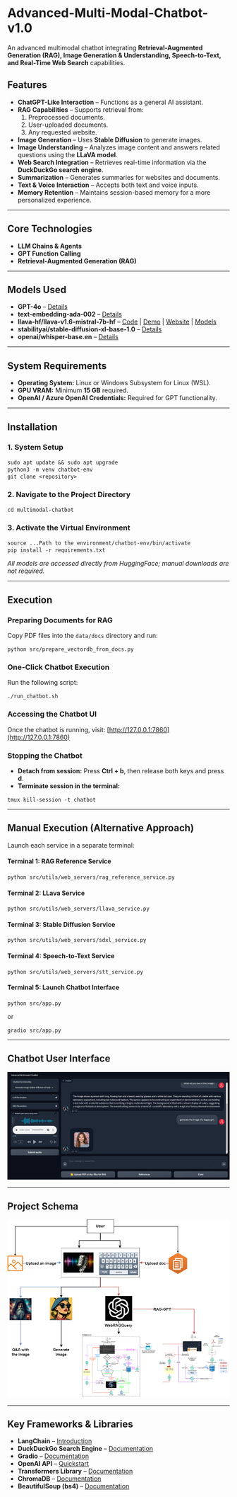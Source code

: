 # Advanced-Multi-Modal-Chatbot-v1.0

An advanced multimodal chatbot integrating **Retrieval-Augmented Generation (RAG), Image Generation & Understanding, Speech-to-Text, and Real-Time Web Search** capabilities.

## Features

- **ChatGPT-Like Interaction** – Functions as a general AI assistant.
- **RAG Capabilities** – Supports retrieval from:
  1. Preprocessed documents.
  2. User-uploaded documents.
  3. Any requested website.
- **Image Generation** – Uses **Stable Diffusion** to generate images.
- **Image Understanding** – Analyzes image content and answers related questions using the **LLaVA model**.
- **Web Search Integration** – Retrieves real-time information via the **DuckDuckGo search engine**.
- **Summarization** – Generates summaries for websites and documents.
- **Text & Voice Interaction** – Accepts both text and voice inputs.
- **Memory Retention** – Maintains session-based memory for a more personalized experience.

---

## Core Technologies
- **LLM Chains & Agents**
- **GPT Function Calling**
- **Retrieval-Augmented Generation (RAG)**

---

## Models Used
- **GPT-4o** – [Details](https://platform.openai.com/docs/models)
- **text-embedding-ada-002** – [Details](https://platform.openai.com/docs/models)
- **llava-hf/llava-v1.6-mistral-7b-hf** – [Code](https://github.com/haotian-liu/LLaVA) | [Demo](https://llava.hliu.cc/) | [Website](https://llava-vl.github.io/blog/2024-01-30-llava-next/) | [Models](https://github.com/haotian-liu/LLaVA/blob/main/docs/MODEL_ZOO.md#llava-v16)
- **stabilityai/stable-diffusion-xl-base-1.0** – [Details](https://huggingface.co/stabilityai/stable-diffusion-xl-base-1.0)
- **openai/whisper-base.en** – [Details](https://huggingface.co/openai/whisper-base.en)

---

## System Requirements
- **Operating System:** Linux or Windows Subsystem for Linux (WSL).
- **GPU VRAM:** Minimum **15 GB** required.
- **OpenAI / Azure OpenAI Credentials:** Required for GPT functionality.

---

## Installation

### **1. System Setup**
```
sudo apt update && sudo apt upgrade
python3 -m venv chatbot-env
git clone <repository>
```

### **2. Navigate to the Project Directory**
```
cd multimodal-chatbot
```

### **3. Activate the Virtual Environment**
```
source ...Path to the environment/chatbot-env/bin/activate
pip install -r requirements.txt
```

*All models are accessed directly from HuggingFace; manual downloads are not required.*

---

## Execution

### **Preparing Documents for RAG**
Copy PDF files into the `data/docs` directory and run:
```
python src/prepare_vectordb_from_docs.py
```

### **One-Click Chatbot Execution**
Run the following script:
```
./run_chatbot.sh
```

### **Accessing the Chatbot UI**
Once the chatbot is running, visit:
[http://127.0.0.1:7860](http://127.0.0.1:7860)

### **Stopping the Chatbot**
- **Detach from session:** Press **Ctrl + b**, then release both keys and press **d**.
- **Terminate session in the terminal:**  
```
tmux kill-session -t chatbot
```

---

## **Manual Execution (Alternative Approach)**

Launch each service in a separate terminal:

#### **Terminal 1: RAG Reference Service**
```
python src/utils/web_servers/rag_reference_service.py
```

#### **Terminal 2: LLava Service**
```
python src/utils/web_servers/llava_service.py
```

#### **Terminal 3: Stable Diffusion Service**
```
python src/utils/web_servers/sdxl_service.py
```

#### **Terminal 4: Speech-to-Text Service**
```
python src/utils/web_servers/stt_service.py
```

#### **Terminal 5: Launch Chatbot Interface**
```
python src/app.py
```
or
```
gradio src/app.py
```

---

## Chatbot User Interface
<div align="center">
  <img src="images/UI.png" alt="ChatBot UI">
</div>

---

## Project Schema
<div align="center">
  <img src="images/Schema.png" alt="Schema">
</div>

---

## Key Frameworks & Libraries
- **LangChain** – [Introduction](https://python.langchain.com/docs/get_started/introduction)
- **DuckDuckGo Search Engine** – [Documentation](https://pypi.org/project/duckduckgo-search/)
- **Gradio** – [Documentation](https://www.gradio.app/docs/interface)
- **OpenAI API** – [Quickstart](https://platform.openai.com/docs/quickstart?context=python)
- **Transformers Library** – [Documentation](https://huggingface.co/docs/transformers/en/index)
- **ChromaDB** – [Documentation](https://docs.trychroma.com/)
- **BeautifulSoup (bs4)** – [Documentation](https://beautiful-soup-4.readthedocs.io/en/latest/)
